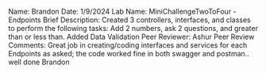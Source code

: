 Name: Brandon
Date: 1/9/2024
Lab Name: MiniChallengeTwoToFour - Endpoints
Brief Description: Created 3 controllers, interfaces, and classes to perform the following tasks: Add 2 numbers, ask 2 questions, and greater than or less than. Added Data Validation
Peer Reviewer: Ashur 
Peer Review Comments:  Great job in creating/coding interfaces and services for each Endpoints as asked; the code worked fine in both swagger and postman.. well done Brandon
